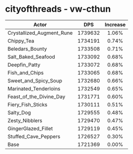 # cityofthreads - vw-cthun
| Actor | DPS | Increase |
|---|:---:|:---:|
|Crystallized_Augment_Rune|1739632|1.06%|
|Chippy_Tea|1734191|0.74%|
|Beledars_Bounty|1733508|0.71%|
|Salt_Baked_Seafood|1733092|0.68%|
|Deepfin_Patty|1733072|0.68%|
|Fish_and_Chips|1733065|0.68%|
|Sweet_and_Spicy_Soup|1732680|0.66%|
|Marinated_Tenderloins|1732549|0.65%|
|Feast_of_the_Divine_Day|1731771|0.60%|
|Fiery_Fish_Sticks|1730111|0.51%|
|Salty_Dog|1729555|0.48%|
|Zesty_Nibblers|1729470|0.47%|
|GingerGlazed_Fillet|1729119|0.45%|
|Stuffed_Cave_Peppers|1726527|0.30%|
|Base|1721369|0.00%|
